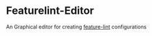 # Featurelint-Editor 
An Graphical editor for creating [feature-lint](https://github.com/feature-lint/feature-lint) configurations
